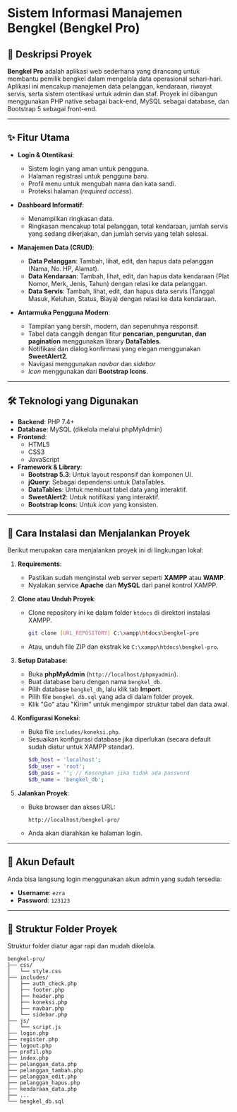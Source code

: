 # Sistem Informasi Manajemen Bengkel (Bengkel Pro)

<!-- ![Bengkel Pro Dashboard](https://i.imgur.com/your-dashboard-image.png)
*<p align="center">Tampilan Halaman Dashboard</p>* -->

## 📝 Deskripsi Proyek
**Bengkel Pro** adalah aplikasi web sederhana yang dirancang untuk membantu pemilik bengkel dalam mengelola data operasional sehari-hari. Aplikasi ini mencakup manajemen data pelanggan, kendaraan, riwayat servis, serta sistem otentikasi untuk admin dan staf. Proyek ini dibangun menggunakan PHP native sebagai back-end, MySQL sebagai database, dan Bootstrap 5 sebagai front-end.

---

## ✨ Fitur Utama
- **Login & Otentikasi**:
  - Sistem login yang aman untuk pengguna.
  - Halaman registrasi untuk pengguna baru.
  - Profil menu untuk mengubah nama dan kata sandi.
  - Proteksi halaman (*required access*).

- **Dashboard Informatif**:
  - Menampilkan ringkasan data.
  - Ringkasan mencakup total pelanggan, total kendaraan, jumlah servis yang sedang dikerjakan, dan jumlah servis yang telah selesai.

- **Manajemen Data (CRUD)**:
  - **Data Pelanggan**: Tambah, lihat, edit, dan hapus data pelanggan (Nama, No. HP, Alamat).
  - **Data Kendaraan**: Tambah, lihat, edit, dan hapus data kendaraan (Plat Nomor, Merk, Jenis, Tahun) dengan relasi ke data pelanggan.
  - **Data Servis**: Tambah, lihat, edit, dan hapus data servis (Tanggal Masuk, Keluhan, Status, Biaya) dengan relasi ke data kendaraan.

- **Antarmuka Pengguna Modern**:
  - Tampilan yang bersih, modern, dan sepenuhnya responsif.
  - Tabel data canggih dengan fitur **pencarian, pengurutan, dan pagination** menggunakan library **DataTables**.
  - Notifikasi dan dialog konfirmasi yang elegan menggunakan **SweetAlert2**.
  - Navigasi menggunakan *navbar* dan *sidebar*
  - *Icon* menggunakan dari **Bootstrap Icons**.

---

## 🛠️ Teknologi yang Digunakan
- **Backend**: PHP 7.4+
- **Database**: MySQL (dikelola melalui phpMyAdmin)
- **Frontend**:
  - HTML5
  - CSS3
  - JavaScript
- **Framework & Library**:
  - **Bootstrap 5.3**: Untuk layout responsif dan komponen UI.
  - **jQuery**: Sebagai dependensi untuk DataTables.
  - **DataTables**: Untuk membuat tabel data yang interaktif.
  - **SweetAlert2**: Untuk notifikasi yang interaktif.
  - **Bootstrap Icons**: Untuk *icon* yang konsisten.

---

## 🚀 Cara Instalasi dan Menjalankan Proyek

Berikut merupakan cara menjalankan proyek ini di lingkungan lokal:

1.  **Requirements**:
    - Pastikan sudah menginstal web server seperti **XAMPP** atau **WAMP**.
    - Nyalakan service **Apache** dan **MySQL** dari panel kontrol XAMPP.

2.  **Clone atau Unduh Proyek**:
    - Clone repository ini ke dalam folder `htdocs` di direktori instalasi XAMPP.
      ```bash
      git clone [URL_REPOSITORY] C:\xampp\htdocs\bengkel-pro
      ```
    - Atau, unduh file ZIP dan ekstrak ke `C:\xampp\htdocs\bengkel-pro`.

3.  **Setup Database**:
    - Buka **phpMyAdmin** (`http://localhost/phpmyadmin`).
    - Buat database baru dengan nama `bengkel_db`.
    - Pilih database `bengkel_db`, lalu klik tab **Import**.
    - Pilih file `bengkel_db.sql` yang ada di dalam folder proyek.
    - Klik "Go" atau "Kirim" untuk mengimpor struktur tabel dan data awal.

4.  **Konfigurasi Koneksi**:
    - Buka file `includes/koneksi.php`.
    - Sesuaikan konfigurasi database jika diperlukan (secara default sudah diatur untuk XAMPP standar).
      ```php
      $db_host = 'localhost';
      $db_user = 'root';
      $db_pass = ''; // Kosongkan jika tidak ada password
      $db_name = 'bengkel_db';
      ```

5.  **Jalankan Proyek**:
    - Buka browser dan akses URL:
      ```
      http://localhost/bengkel-pro/
      ```
    - Anda akan diarahkan ke halaman login.

---

## 🔐 Akun Default
Anda bisa langsung login menggunakan akun admin yang sudah tersedia:
- **Username**: `ezra`
- **Password**: `123123`

---

## 📁 Struktur Folder Proyek
Struktur folder diatur agar rapi dan mudah dikelola.
```
bengkel-pro/                     
├── css/                         
│   └── style.css                
├── includes/                    
│   ├── auth_check.php           
│   ├── footer.php               
│   ├── header.php               
│   ├── koneksi.php              
│   ├── navbar.php               
│   └── sidebar.php              
├── js/
│   └── script.js                
├── login.php                    
├── register.php                 
├── logout.php                   
├── profil.php                   
├── index.php                    
├── pelanggan_data.php           
├── pelanggan_tambah.php         
├── pelanggan_edit.php           
├── pelanggan_hapus.php          
├── kendaraan_data.php           
├── ...                          
└── bengkel_db.sql               
```